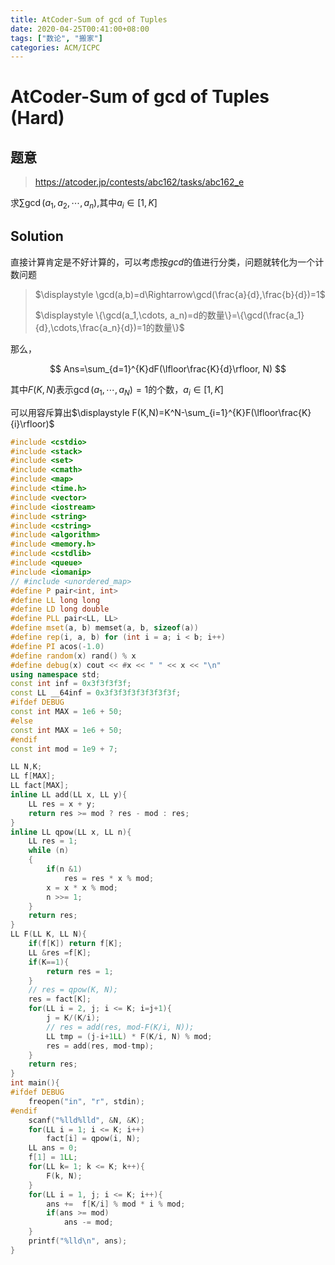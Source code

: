 ```yaml
---
title: AtCoder-Sum of gcd of Tuples
date: 2020-04-25T00:41:00+08:00
tags: ["数论", "搬家"]
categories: ACM/ICPC
---
```


# AtCoder-Sum of gcd of Tuples (Hard)

## 题意

>https://atcoder.jp/contests/abc162/tasks/abc162_e

求$\sum\gcd(a_1,a_2,\cdots,a_n)$,其中$a_i\in[1,K]$

## Solution

直接计算肯定是不好计算的，可以考虑按$gcd$的值进行分类，问题就转化为一个计数问题

> $\displaystyle \gcd(a,b)=d\Rightarrow\gcd(\frac{a}{d},\frac{b}{d})=1$
> 
> $\displaystyle \{\gcd(a_1,\cdots, a_n)=d的数量\}=\{\gcd(\frac{a_1}{d},\cdots,\frac{a_n}{d})=1的数量\}$

那么，

$$
Ans=\sum_{d=1}^{K}dF(\lfloor\frac{K}{d}\rfloor, N)
$$

其中$F(K,N)$表示$\gcd(a_1,\cdots,a_N)=1$的个数，$a_i\in[1,K]$

可以用容斥算出$\displaystyle F(K,N)=K^N-\sum_{i=1}^{K}F(\lfloor\frac{K}{i}\rfloor)$

```c++
#include <cstdio>
#include <stack>
#include <set>
#include <cmath>
#include <map>
#include <time.h>
#include <vector>
#include <iostream>
#include <string>
#include <cstring>
#include <algorithm>
#include <memory.h>
#include <cstdlib>
#include <queue>
#include <iomanip>
// #include <unordered_map>
#define P pair<int, int>
#define LL long long
#define LD long double
#define PLL pair<LL, LL>
#define mset(a, b) memset(a, b, sizeof(a))
#define rep(i, a, b) for (int i = a; i < b; i++)
#define PI acos(-1.0)
#define random(x) rand() % x
#define debug(x) cout << #x << " " << x << "\n"
using namespace std;
const int inf = 0x3f3f3f3f;
const LL __64inf = 0x3f3f3f3f3f3f3f3f;
#ifdef DEBUG
const int MAX = 1e6 + 50;
#else
const int MAX = 1e6 + 50;
#endif
const int mod = 1e9 + 7;

LL N,K;
LL f[MAX];
LL fact[MAX];
inline LL add(LL x, LL y){
    LL res = x + y;
    return res >= mod ? res - mod : res;
}
inline LL qpow(LL x, LL n){
    LL res = 1;
    while (n)
    {
        if(n &1)
            res = res * x % mod;
        x = x * x % mod;
        n >>= 1;
    }
    return res;
}
LL F(LL K, LL N){
    if(f[K]) return f[K];
    LL &res =f[K];
    if(K==1){
        return res = 1;
    }
    // res = qpow(K, N);
    res = fact[K];
    for(LL i = 2, j; i <= K; i=j+1){
        j = K/(K/i);
        // res = add(res, mod-F(K/i, N));
        LL tmp = (j-i+1LL) * F(K/i, N) % mod;
        res = add(res, mod-tmp);                                                                    
    }
    return res;
}
int main(){
#ifdef DEBUG
    freopen("in", "r", stdin);
#endif
    scanf("%lld%lld", &N, &K);
    for(LL i = 1; i <= K; i++)
        fact[i] = qpow(i, N);
    LL ans = 0;
    f[1] = 1LL;
    for(LL k= 1; k <= K; k++){
        F(k, N);
    }
    for(LL i = 1, j; i <= K; i++){
        ans +=  f[K/i] % mod * i % mod;
        if(ans >= mod)
            ans -= mod;
    }
    printf("%lld\n", ans);
}

```